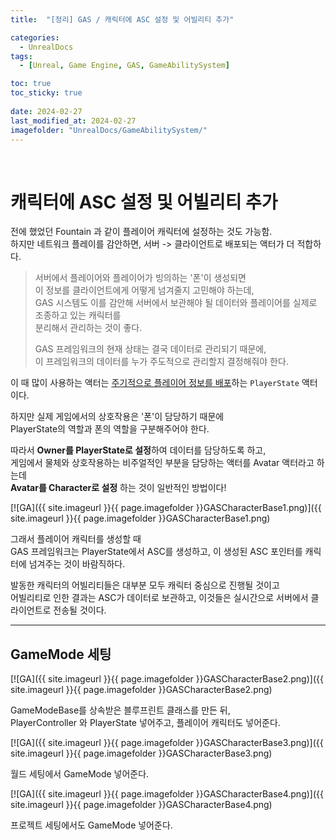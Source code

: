 ```yaml
---
title:  "[정리] GAS / 캐릭터에 ASC 설정 및 어빌리티 추가"

categories:
  - UnrealDocs
tags:
  - [Unreal, Game Engine, GAS, GameAbilitySystem]

toc: true
toc_sticky: true
 
date: 2024-02-27
last_modified_at: 2024-02-27
imagefolder: "UnrealDocs/GameAbilitySystem/"
---
```


<br>

# 캐릭터에 ASC 설정 및 어빌리티 추가

전에 했었던 Fountain 과 같이 플레이어 캐릭터에 설정하는 것도 가능함.  
하지만 네트워크 플레이를 감안하면, 서버 -> 클라이언트로 배포되는 액터가 더 적합하다.  
> 서버에서 플레이어와 플레이어가 빙의하는 '폰'이 생성되면  
> 이 정보를 클라이언트에게 어떻게 넘겨줄지 고민해야 하는데,  
> GAS 시스템도 이를 감안해 서버에서 보관해야 될 데이터와 플레이어를 실제로 조종하고 있는 캐릭터를  
> 분리해서 관리하는 것이 좋다.  
> 
> GAS 프레임워크의 현재 상태는 결국 데이터로 관리되기 때문에,  
> 이 프레임워크의 데이터를 누가 주도적으로 관리할지 결정해줘야 한다.  

이 때 많이 사용하는 액터는 <u>주기적으로 플레이어 정보를 배포</u>하는 `PlayerState` 액터이다.  

하지만 실제 게임에서의 상호작용은 '폰'이 담당하기 때문에  
PlayerState의 역할과 폰의 역할을 구분해주어야 한다.  

따라서 <b>Owner를 PlayerState로 설정</b>하여 데이터를 담당하도록 하고,  
게임에서 물체와 상호작용하는 비주얼적인 부분을 담당하는 액터를 Avatar 액터라고 하는데  
<b>Avatar를 Character로 설정</b> 하는 것이 일반적인 방법이다!  

[![GA]({{ site.imageurl }}{{ page.imagefolder }}GASCharacterBase1.png)]({{ site.imageurl }}{{ page.imagefolder }}GASCharacterBase1.png)  

그래서 플레이어 캐릭터를 생성할 때  
GAS 프레임워크는 PlayerState에서 ASC를 생성하고, 이 생성된 ASC 포인터를 캐릭터에 넘겨주는 것이 바람직하다.  

발동한 캐릭터의 어빌리티들은 대부분 모두 캐릭터 중심으로 진행될 것이고  
어빌리티로 인한 결과는 ASC가 데이터로 보관하고, 이것들은 실시간으로 서버에서 클라이언트로 전송될 것이다.  

***

## GameMode 세팅

[![GA]({{ site.imageurl }}{{ page.imagefolder }}GASCharacterBase2.png)]({{ site.imageurl }}{{ page.imagefolder }}GASCharacterBase2.png)  

GameModeBase를 상속받은 블루프린트 클래스를 만든 뒤,  
PlayerController 와 PlayerState 넣어주고, 플레이어 캐릭터도 넣어준다.  

[![GA]({{ site.imageurl }}{{ page.imagefolder }}GASCharacterBase3.png)]({{ site.imageurl }}{{ page.imagefolder }}GASCharacterBase3.png)  

월드 세팅에서 GameMode 넣어준다.  

[![GA]({{ site.imageurl }}{{ page.imagefolder }}GASCharacterBase4.png)]({{ site.imageurl }}{{ page.imagefolder }}GASCharacterBase4.png)  

프로젝트 세팅에서도 GameMode 넣어준다.  

